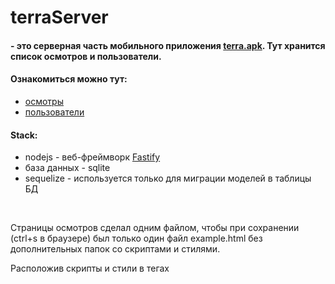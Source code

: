 # terraServer
#### - это  серверная часть мобильного приложения [terra.apk](https://github.com/dsa25/terraApp). Тут хранится список осмотров и пользователи.
#### Ознакомиться можно тут: 
- [осмотры](https://terraserver.dsa25.ru/list)
- [пользователи](https://terraserver.dsa25.ru/users)
#### 
#### Stack:
- nodejs - веб-фреймворк [Fastify](https://fastify.io)
- база данных - sqlite
- sequelize - используется только для миграции моделей в таблицы БД
</br>

<p>Страницы осмотров сделал одним файлом, чтобы при сохранении (ctrl+s в браузере) был только один файл example.html без дополнительных папок со скриптами и стилями.</p>
<p>Расположив скрипты и стили в тегах <script> и <style> соотверственно, в результате получил меньше удобств в разработке =) </p>
</br>

#### Screenshots:

<table>
  <tr>
    <td>Список осмотров</td>
    <td><img src="list.jpg"></td>
  </tr>
  <tr>
     <td>Фильтр поиска по осмотрам</td>
     <td><img src="filter.png"></td>
  </tr>
  <tr>
    <td>Несколько стилей добавил для печати документа</td>
    <td><img src="ctrl_p.jpg"></td>
   </tr>
</table>


